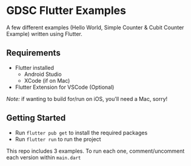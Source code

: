 # GDSC Flutter Examples

A few different examples (Hello World, Simple Counter & Cubit Counter Example) written using Flutter.

## Requirements

- Flutter installed
  - Android Studio
  - XCode (if on Mac)
- Flutter Extension for VSCode (Optional)

_Note:_ if wanting to build for/run on iOS, you'll need a Mac, sorry!

## Getting Started

- Run `flutter pub get` to install the required packages
- Run `flutter run` to run the project

This repo includes 3 examples. To run each one, comment/uncomment each version within `main.dart`

